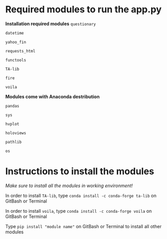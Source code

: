 # Required modules to run the app.py
**Installation required modules**
`questionary`

`datetime`

`yahoo_fin`

`requests_html`

`functools`

`TA-lib`

`fire`

`voila`

**Modules come with Anaconda destribution**

`pandas`

`sys`

`hvplot`

`holoviews`

`pathlib`

`os`

# Instructions to install the modules
*Make sure to install all the modules in working environment!*

In order to install `TA-lib`, type `conda install -c conda-forge ta-lib` on GitBash or Terminal

In order to install `voila`, type `conda install -c conda-forge voila` on GitBash or Terminal

Type `pip install "module name"` on GitBash or Terminal to install all other modules
